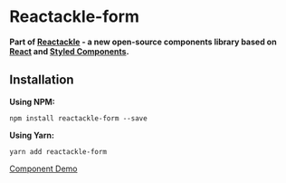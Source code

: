 # Reactackle-form


**Part of [Reactackle](https://www.npmjs.com/package/reactackle) - a new open-source components library based on [React](https://facebook.github.io/react/) and [Styled Components](https://www.styled-components.com).**

## Installation

**Using NPM:**
```
npm install reactackle-form --save
```

**Using Yarn:**
```
yarn add reactackle-form
```
[Component Demo](http://reactackle-docs.braincrumbs.io/#/form/demo)
